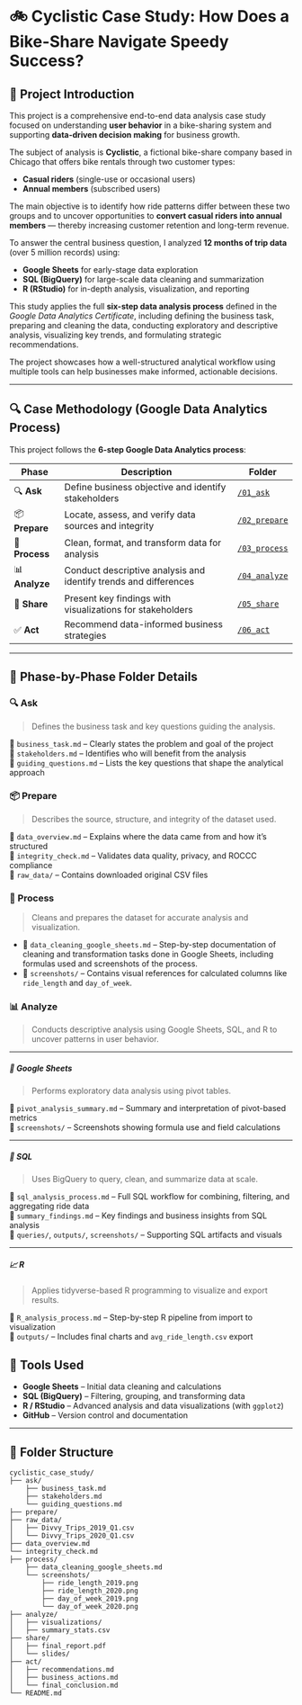 # 🚲 **Cyclistic Case Study: How Does a Bike-Share Navigate Speedy Success?**

## 📌 **Project Introduction**

This project is a comprehensive end-to-end data analysis case study focused on understanding **user behavior** in a bike-sharing system and supporting **data-driven decision making** for business growth.

The subject of analysis is **Cyclistic**, a fictional bike-share company based in Chicago that offers bike rentals through two customer types:  
- **Casual riders** (single-use or occasional users)  
- **Annual members** (subscribed users)

The main objective is to identify how ride patterns differ between these two groups and to uncover opportunities to **convert casual riders into annual members** — thereby increasing customer retention and long-term revenue.

To answer the central business question, I analyzed **12 months of trip data** (over 5 million records) using:
- **Google Sheets** for early-stage data exploration
- **SQL (BigQuery)** for large-scale data cleaning and summarization
- **R (RStudio)** for in-depth analysis, visualization, and reporting

This study applies the full **six-step data analysis process** defined in the *Google Data Analytics Certificate*, including defining the business task, preparing and cleaning the data, conducting exploratory and descriptive analysis, visualizing key trends, and formulating strategic recommendations.

The project showcases how a well-structured analytical workflow using multiple tools can help businesses make informed, actionable decisions.


---

## 🔍 **Case Methodology (Google Data Analytics Process)**

This project follows the **6-step Google Data Analytics process**:

| Phase           | Description                                                        | Folder                        |
| --------------- | -------------------------------------------------------------------|-------------------------------|
| 🔍 **Ask**       | Define business objective and identify stakeholders              | [`/01_ask`](./01_ask)         |
| 📦 **Prepare**   | Locate, assess, and verify data sources and integrity            | [`/02_prepare`](./02_prepare) |
| 🧹 **Process**   | Clean, format, and transform data for analysis                   | [`/03_process`](./03_process) |
| 📊 **Analyze**   | Conduct descriptive analysis and identify trends and differences | [`/04_analyze`](./04_analyze) |
| 🔣 **Share**     | Present key findings with visualizations for stakeholders        | [`/05_share`](./05_share)     |
| ✅ **Act**       | Recommend data-informed business strategies                      | [`/06_act`](./06_act)         |

---
## 📁 Phase-by-Phase Folder Details

### 🔍 Ask
> Defines the business task and key questions guiding the analysis.

📄 `business_task.md` – Clearly states the problem and goal of the project  
📄 `stakeholders.md` – Identifies who will benefit from the analysis  
📄 `guiding_questions.md` – Lists the key questions that shape the analytical approach

### 📦 Prepare
> Describes the source, structure, and integrity of the dataset used.

📄 `data_overview.md` – Explains where the data came from and how it’s structured  
📄 `integrity_check.md` – Validates data quality, privacy, and ROCCC compliance  
📁 `raw_data/` – Contains downloaded original CSV files

### 🧹 Process
> Cleans and prepares the dataset for accurate analysis and visualization.

- 📄 `data_cleaning_google_sheets.md` – Step-by-step documentation of cleaning and transformation tasks done in Google Sheets, including formulas used and screenshots of the process.  
- 📁 `screenshots/` – Contains visual references for calculated columns like `ride_length` and `day_of_week`.

### 📊 Analyze  
> Conducts descriptive analysis using Google Sheets, SQL, and R to uncover patterns in user behavior.

---

##### 📘 Google Sheets  
> Performs exploratory data analysis using pivot tables.

📄 `pivot_analysis_summary.md` – Summary and interpretation of pivot-based metrics  
📁 `screenshots/` – Screenshots showing formula use and field calculations  

---

##### 💾 SQL  
> Uses BigQuery to query, clean, and summarize data at scale.

📄 `sql_analysis_process.md` – Full SQL workflow for combining, filtering, and aggregating ride data  
📄 `summary_findings.md` – Key findings and business insights from SQL analysis  
📁 `queries/`, `outputs/`, `screenshots/` – Supporting SQL artifacts and visuals  

---

##### 📈 R  
> Applies tidyverse-based R programming to visualize and export results.

📄 `R_analysis_process.md` – Step-by-step R pipeline from import to visualization  
📁 `outputs/` – Includes final charts and `avg_ride_length.csv` export



## 🧰 **Tools Used**

- **Google Sheets** – Initial data cleaning and calculations  
- **SQL (BigQuery)** – Filtering, grouping, and transforming data  
- **R / RStudio** – Advanced analysis and data visualizations (with `ggplot2`)  
- **GitHub** – Version control and documentation  

---

## 📁 **Folder Structure**

```plaintext
cyclistic_case_study/
├── ask/
    ├── business_task.md
    ├── stakeholders.md
    └── guiding_questions.md
├── prepare/
├── raw_data/
│   ├── Divvy_Trips_2019_Q1.csv
│   └── Divvy_Trips_2020_Q1.csv
├── data_overview.md
└── integrity_check.md
├── process/
    ├── data_cleaning_google_sheets.md
    └── screenshots/
        ├── ride_length_2019.png
        ├── ride_length_2020.png
        ├── day_of_week_2019.png
        └── day_of_week_2020.png
├── analyze/
│   ├── visualizations/
│   ├── summary_stats.csv
├── share/
│   ├── final_report.pdf
│   └── slides/
├── act/
│   ├── recommendations.md
│   ├── business_actions.md
│   └── final_conclusion.md
└── README.md
